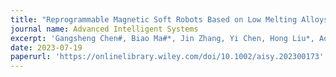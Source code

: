 ```yaml
---
title: "Reprogrammable Magnetic Soft Robots Based on Low Melting Alloys"
journal name: Advanced Intelligent Systems
excerpt: 'Gangsheng Chen#, Biao Ma#*, Jin Zhang, Yi Chen, Hong Liu*, Advanced Intelligent Systems'
date: 2023-07-19
paperurl: 'https://onlinelibrary.wiley.com/doi/10.1002/aisy.202300173'
---
```

